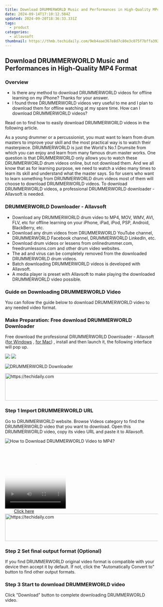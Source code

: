 ```yaml
---
title: Download DRUMMERWORLD Music and Performances in High-Quality MP4 Format
date: 2024-09-14T17:10:12.504Z
updated: 2024-09-20T18:36:33.331Z
tags:
  - product
categories:
  - allavsoft
thumbnail: https://thmb.techidaily.com/9eb4aae367e8d7c80e3c075f7bffa3926b7f3e2ef755ab623092abbe72eca2c0.jpg
---
```


## Download DRUMMERWORLD Music and Performances in High-Quality MP4 Format

### Overview

* Is there any method to download DRUMMERWORLD videos for offline learning on my iPhone? Thanks for your answer.
* I found three DRUMMERWORLD videos very useful to me and I plan to download them for offline watching at my spare time. How can I download DRUMMERWORLD videos?

Read on to find how to easily download DRUMMERWORLD videos in the following article.

As a young drummer or a percussionist, you must want to learn from drum masters to improve your skill and the most practical way is to watch their masterpiece. DRUMMERWORLD is just the World's No.1 Drumsite from which you can enjoy and learn from many famous drum master works. One question is that DRUMMERWORLD only allows you to watch these DRUMMERWORLD drum videos online, but not download them. And we all know that as for learning purpose, we need to watch a video many times to learn its skill and understand what the master says. So for users who want to learn something from DRUMMERWORLD drum videos most of them will choose to download DRUMMERWORLD videos. To download DRUMMERWORLD videos, a professional DRUMMERWORLD downloader - Allavsoft is needed.

### DRUMMERWORLD Downloader - Allavsoft

* Download any DRUMMERWORLD drum video to MP4, MOV, WMV, AVI, FLV, etc for offline learning on your iPhone, iPad, iPod, PSP, Android, BlackBerry, etc.
* Download any drum videos from DRUMMERWORLD YouTube channel, DRUMMERWORLD Facebook channel, DRUMMERWORLD LinkedIn, etc.
* Download drum videos or lessens from onlinedrummer.com, freedrumlessons.com and other drum video websites.
* The ad and virus can be completely removed from the downloaded DRUMMERWORLD drum videos.
* Batch downloading DRUMMERWORLD videos is developed with Allavsoft.
* A media player is preset with Allavsoft to make playing the downloaded DRUMMERWORLD video possible.

### Guide on Downloading DRUMMERWORLD Video

You can follow the guide below to download DRUMMERWORLD video to any needed video format.

### Make Preparation: Free download DRUMMERWORLD Downloader

Free download the professional DRUMMERWORLD Downloader - Allavsoft ([for Windows](https://tools.techidaily.com/allavsoft/products/) , [for Mac](https://tools.techidaily.com/allavsoft/products/)) , install and then launch it, the following interface will pop up.

[![](https://www.allavsoft.com/how-to/../images/how-to/free-download-win.jpg)](https://tools.techidaily.com/allavsoft/products/) [![](https://www.allavsoft.com/how-to/../images/how-to/free-download-mac.jpg)](https://tools.techidaily.com/allavsoft/products/)

![DRUMMERWORLD Downloader](https://www.allavsoft.com/how-to/../images/allavsoft/screen-shot-600.jpg)

<!-- affiliate ads begin -->
<a href="https://aligracehair.sjv.io/c/5597632/1886073/19272" target="_top" id="1886073">
  <img src="//a.impactradius-go.com/display-ad/19272-1886073" border="0" alt="https://techidaily.com" width="728" height="90"/>
</a>
<img height="0" width="0" src="https://aligracehair.sjv.io/i/5597632/1886073/19272" style="position:absolute;visibility:hidden;" border="0" />
<!-- affiliate ads end -->

### Step 1 Import DRUMMERWORLD URL

Go to DRUMMERWORLD website. Browse Videos category to find the DRUMMERWORLD video that you want to download. Open this DRUMMERWORLD video, copy its video URL and paste it to Allavsoft.

![How to Download DRUMMERWORLD Video to MP4?](https://www.allavsoft.com/how-to/../images/how-to/download-rtmp-video/download-rtmp-video.jpg)

<!-- affiliate ads begin -->
<span id="1374819">
					<video width="200" height="200" style="cursor:pointer"
           poster="//a.impactradius-go.com/display-clicktoplayimage/1374819.png"
           onclick="if(!this.playClicked){this.play();this.setAttribute('controls',true);this.playClicked=true;}">
	   <source src="//a.impactradius-go.com/display-ad/15852-1374819">
	   <img src="//a.impactradius-go.com/display-clicktoplayimage/1374819.png" style="border: none; height: 100%; width: 100%; object-fit: contain">
	</video>
	<div style="width:125px;text-align:center"><a href="javascript:window.open(decodeURIComponent('https%3A%2F%2Fthefitville.pxf.io%2Fc%2F5597632%2F1374819%2F15852'), '_blank');void(0);">Click here</a></div>
</span>
<img height="0" width="0" src="https://imp.pxf.io/i/5597632/1374819/15852" style="position:absolute;visibility:hidden;" border="0" />
<!-- affiliate ads end -->

<!-- affiliate ads begin -->
<a href="https://unicoeye.pxf.io/c/5597632/2134491/18498" target="_top" id="2134491">
  <img src="//a.impactradius-go.com/display-ad/18498-2134491" border="0" alt="https://techidaily.com" width="728" height="90"/>
</a>
<img height="0" width="0" src="https://unicoeye.pxf.io/i/5597632/2134491/18498" style="position:absolute;visibility:hidden;" border="0" />
<!-- affiliate ads end -->

### Step 2 Set final output format (Optional)

If you find DRUMMERWORLD original video format is compatible with your device then accept it by default. If not, click the "Automatically Convert to" button to find other output formats.

### Step 3 Start to download DRUMMERWORLD video

Click "Download" button to complete downloading DRUMMERWORLD video.

<ins class="adsbygoogle"
     style="display:block"
     data-ad-format="autorelaxed"
     data-ad-client="ca-pub-7571918770474297"
     data-ad-slot="1223367746"></ins>

<ins class="adsbygoogle"
     style="display:block"
     data-ad-client="ca-pub-7571918770474297"
     data-ad-slot="8358498916"
     data-ad-format="auto"
     data-full-width-responsive="true"></ins>



